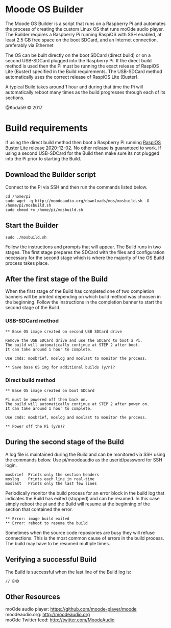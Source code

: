 # Moode OS Builder

The Moode OS Builder is a script that runs on a Raspberry Pi and automates the process of creating the custom Linux OS that runs moOde audio player. The Builder requires a Raspberry Pi running RaspiOS with SSH enabled, at least 2.5 GB free space on the boot SDCard, and an Internet connection, preferably via Ethernet

The OS can be built directly on the boot SDCard (direct build) or on a second USB-SDCard plugged into the Raspberry Pi. If the direct build method is used then the Pi must be running the exact release of RaspiOS Lite (Buster) specified in the Build requirements. The USB-SDCard method automatically uses the correct release of RaspiOS Lite (Buster).

A typical Build takes around 1 hour and during that time the Pi will automatically reboot many times as the build progresses through each of its sections.

@Koda59 © 2017

# Build requirements

If using the direct build method then boot a Raspberry Pi running [RaspiOS Buster Lite release 2020-12-02](http://downloads.raspberrypi.org/raspios_lite_armhf/images/raspios_lite_armhf-2020-12-04/2020-12-02-raspios-buster-armhf-lite.zip). No other release is guaranteed to work. If using a second USB-SDCard for the Build then make sure its not plugged into the Pi prior to starting the Build.

## Download the Builder script

Connect to the Pi via SSH and then run the commands listed below.
```
cd /home/pi
sudo wget -q http://moodeaudio.org/downloads/mos/mosbuild.sh -O /home/pi/mosbuild.sh
sudo chmod +x /home/pi/mosbuild.sh
```
## Start the Builder
```
sudo ./mosbuild.sh
```
Follow the instructions and prompts that will appear. The Build runs in two stages. The first stage prepares the SDCard with the files and configuration necessary for the second stage which is where the majority of the OS Build process takes place.

## After the first stage of the Build

When the first stage of the Build has completed one of two completion banners will be printed depending on which build method was choosen in the beginning. Follow the instructions in the completion banner to start the second stage of the Build.

### USB-SDCard method
```
** Base OS image created on second USB SDCard drive

Remove the USB SDCard drive and use the SDCard to boot a Pi.
The build will automatically continue at STEP 2 after boot.
It can take around 1 hour to complete.

Use cmds: mosbrief, moslog and moslast to monitor the process.

** Save base OS img for additional builds (y/n)?
```
### Direct build method
```
** Base OS image created on boot SDCard

Pi must be powered off then back on.
The build will automatically continue at STEP 2 after power on.
It can take around 1 hour to complete.

Use cmds: mosbrief, moslog and moslast to monitor the process.

** Power off the Pi (y/n)?
```
## During the second stage of the Build

A log file is maintained during the Build and can be monitored via SSH using the commands below. Use pi/moodeaudio as the userid/password for SSH login.
```
mosbrief  Prints only the section headers
moslog    Prints each line in real-time
moslast   Prints only the last few lines
```
Periodically monitor the build process for an error block in the build log that indicates the Build has exited (stopped) and can be resumed. In this case simply reboot the pi and the Build will resume at the beginning of the section that contained the error.
```
** Error: image build exited
** Error: reboot to resume the build
```
Sometimes when the source code reposiories are busy they will refuse connections. This is the most common cause of errors in the build process. The build may have to be resumed multiple times.

## Verifying a successful Build

The Build is successful when the last line of the Build log is:
```
// END
```
## Other Resources
moOde audio player: https://github.com/moode-player/moode<br>
moodeaudio.org: http://moodeaudio.org<br>
moOde Twitter feed: http://twitter.com/MoodeAudio<br>
